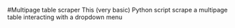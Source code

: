 #Multipage table scraper
This (very basic) Python script scrape a multipage table interacting with a dropdown menu
